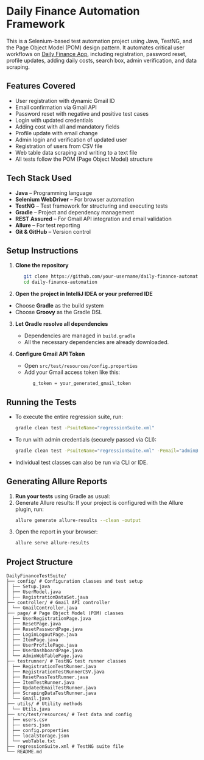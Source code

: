 # Daily Finance Automation Framework

This is a Selenium-based test automation project using Java, TestNG, and the Page Object Model (POM) design pattern. It automates critical user workflows on [Daily Finance App](https://dailyfinance.roadtocareer.net/), including registration, password reset, profile updates, adding daily costs, search box, admin verification, and data scraping.


##  Features Covered

-  User registration with dynamic Gmail ID
-  Email confirmation via Gmail API
-  Password reset with negative and positive test cases
-  Login with updated credentials
-  Adding cost with all and mandatory fields
-  Profile update with email change
-  Admin login and verification of updated user
-  Registration of users from CSV file
-  Web table data scraping and writing to a text file
-  All tests follow the POM (Page Object Model) structure


##  Tech Stack Used

- **Java** – Programming language
- **Selenium WebDriver** – For browser automation
- **TestNG** – Test framework for structuring and executing tests
- **Gradle** – Project and dependency management
- **REST Assured** – For Gmail API integration and email validation
- **Allure** – For test reporting
- **Git & GitHub** – Version control


##  Setup Instructions

1. **Clone the repository**

   ```bash
      git clone https://github.com/your-username/daily-finance-automation.git
      cd daily-finance-automation
   ```

 2. **Open the project in IntelliJ IDEA or your preferred IDE**

   - Choose **Gradle** as the build system
   - Choose **Groovy** as the Gradle DSL
  
3. **Let Gradle resolve all dependencies**
   - Dependencies are managed in `build.gradle`
   - All the necessary dependencies are already downloaded.

4. **Configure Gmail API Token**

   - Open `src/test/resources/config.properties`
   - Add your Gmail access token like this:
     ```base
        g_token = your_generated_gmail_token
     ```

##  Running the Tests
- To execute the entire regression suite, run:
   ```bash
   gradle clean test -PsuiteName="regressionSuite.xml"
   ```

- To run with admin credentials (securely passed via CLI):
   ```bash
   gradle clean test -PsuiteName="regressionSuite.xml" -Pemail="admin@test.com" -Ppassword="admin123"
   ```
- Individual test classes can also be run via CLI or IDE.


## Generating Allure Reports

1. **Run your tests** using Gradle as usual:
2. Generate Allure results:
   If your project is configured with the Allure plugin, run:
   ```bash
   allure generate allure-results --clean -output
   ```
3. Open the report in your browser:
   ```bash
   allure serve allure-results
   ```

##  Project Structure
```
DailyFinanceTestSuite/
├── config/ # Configuration classes and test setup
│ ├── Setup.java
│ ├── UserModel.java
│ ├── RegistrationDataSet.java
├── controller/ # Gmail API controller
│ └── GmailController.java
├── page/ # Page Object Model (POM) classes
│ ├── UserRegistrationPage.java
│ ├── ResetPage.java
│ ├── ResetPasswordPage.java
│ ├── LoginLogoutPage.java
│ ├── ItemPage.java
│ ├── UserProfilePage.java
│ ├── UserDashboardPage.java
│ └── AdminWebTablePage.java
├── testrunner/ # TestNG test runner classes
│ ├── RegistrationTestRunner.java
│ ├── RegistrationTestRunnerCSV.java
│ ├── ResetPassTestRunner.java
│ ├── ItemTestRunner.java
│ ├── UpdatedEmailTestRunner.java
│ ├── ScrapingDataTestRunner.java
│ └── Gmail.java
├── utils/ # Utility methods
│ └── Utils.java
├── src/test/resources/ # Test data and config
│ ├── users.csv
│ ├── users.json
│ ├── config.properties
│ ├── localStorage.json
│ └── webTable.txt
├── regressionSuite.xml # TestNG suite file
└── README.md
```
